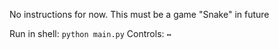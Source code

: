 No instructions for now.
This must be a game "Snake" in future

Run in shell: `python main.py`
Controls: `↔`